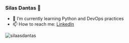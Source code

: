 ### Silas Dantas 👋

- 🌱 I’m currently learning Python and DevOps practices
- 📫 How to reach me: [LinkedIn](https://www.linkedin.com/in/silaasdantas/) 
  
<div>
  <img align="center" src="https://github-readme-stats.vercel.app/api/top-langs/?username=silaasdantas&layout=compact&hide=html&theme=dark" alt="silaasdantas" />
<div/>
<br />



